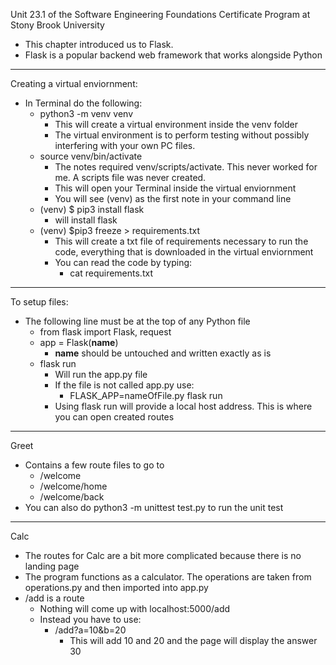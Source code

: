 Unit 23.1 of the Software Engineering Foundations Certificate Program at Stony Brook University
- This chapter introduced us to Flask.
- Flask is a popular backend web framework that works alongside Python

____________________________________________________
Creating a virtual enviornment:
- In Terminal do the following:
    - python3 -m venv venv
        - This will create a virtual environment inside the venv folder
        - The virtual environment is to perform testing without possibly interfering with your own PC files.
    - source venv/bin/activate
        - The notes required venv/scripts/activate. This never worked for me. A scripts file was never created.
        - This will open your Terminal inside the virtual enviornment
        - You will see (venv) as the first note in your command line
    - (venv) $ pip3 install flask
        - will install flask
    - (venv) $pip3 freeze > requirements.txt
        - This will create a txt file of requirements necessary to run the code, everything that is downloaded in the virtual enviornment
        - You can read the code by typing:
            - cat requirements.txt

_______________________________________________
To setup files:
- The following line must be at the top of any Python file
    - from flask import Flask, request
    - app = Flask(__name__)
        - __name__ should be untouched and written exactly as is
    - flask run
        - Will run the app.py file
        - If the file is not called app.py use:
            - FLASK_APP=nameOfFile.py flask run
        - Using flask run will provide a local host address. This is where you can open created routes

_______________________________________________
Greet
- Contains a few route files to go to
    - /welcome
    - /welcome/home
    - /welcome/back
- You can also do python3 -m unittest test.py to run the unit test

_______________________________________________
Calc
- The routes for Calc are a bit more complicated because there is no landing page
- The program functions as a calculator. The operations are taken from operations.py and then imported into app.py
- /add is a route
    - Nothing will come up with localhost:5000/add
    - Instead you have to use:
        - /add?a=10&b=20
            - This will add 10 and 20 and the page will display the answer 30
